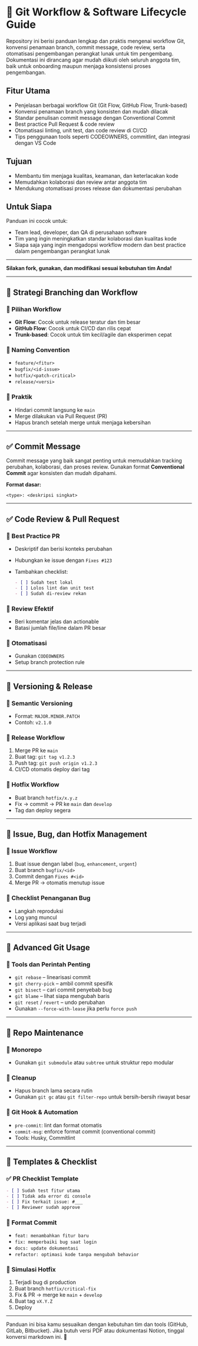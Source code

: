# 📘 Git Workflow & Software Lifecycle Guide

Repository ini berisi panduan lengkap dan praktis mengenai workflow Git, konvensi penamaan branch, commit message, code review, serta otomatisasi pengembangan perangkat lunak untuk tim pengembang.  
Dokumentasi ini dirancang agar mudah diikuti oleh seluruh anggota tim, baik untuk onboarding maupun menjaga konsistensi proses pengembangan.

## Fitur Utama

- Penjelasan berbagai workflow Git (Git Flow, GitHub Flow, Trunk-based)
- Konvensi penamaan branch yang konsisten dan mudah dilacak
- Standar penulisan commit message dengan Conventional Commit
- Best practice Pull Request & code review
- Otomatisasi linting, unit test, dan code review di CI/CD
- Tips penggunaan tools seperti CODEOWNERS, commitlint, dan integrasi dengan VS Code
## Tujuan

- Membantu tim menjaga kualitas, keamanan, dan keterlacakan kode
- Memudahkan kolaborasi dan review antar anggota tim
- Mendukung otomatisasi proses release dan dokumentasi perubahan

## Untuk Siapa

Panduan ini cocok untuk:
- Team lead, developer, dan QA di perusahaan software
- Tim yang ingin meningkatkan standar kolaborasi dan kualitas kode
- Siapa saja yang ingin mengadopsi workflow modern dan best practice dalam pengembangan perangkat lunak

---

**Silakan fork, gunakan, dan modifikasi sesuai kebutuhan tim Anda!**

---

## 🔁 Strategi Branching dan Workflow

### 🔹 Pilihan Workflow

* **Git Flow**: Cocok untuk release teratur dan tim besar
* **GitHub Flow**: Cocok untuk CI/CD dan rilis cepat
* **Trunk-based**: Cocok untuk tim kecil/agile dan eksperimen cepat

### 🔹 Naming Convention

* `feature/<fitur>`
* `bugfix/<id-issue>`
* `hotfix/<patch-critical>`
* `release/<versi>`

### 🔹 Praktik

* Hindari commit langsung ke `main`
* Merge dilakukan via Pull Request (PR)
* Hapus branch setelah merge untuk menjaga kebersihan

---
## ✅ Commit Message

Commit message yang baik sangat penting untuk memudahkan tracking perubahan, kolaborasi, dan proses review. Gunakan format **Conventional Commit** agar konsisten dan mudah dipahami.

**Format dasar:**
```
<type>: <deskripsi singkat>
```
---

## ✅ Code Review & Pull Request

### 🔹 Best Practice PR

* Deskriptif dan berisi konteks perubahan
* Hubungkan ke issue dengan `Fixes #123`
* Tambahkan checklist:

  ```md
  - [ ] Sudah test lokal
  - [ ] Lolos lint dan unit test
  - [ ] Sudah di-review rekan
  ```

### 🔹 Review Efektif

* Beri komentar jelas dan actionable
* Batasi jumlah file/line dalam PR besar

### 🔹 Otomatisasi

* Gunakan `CODEOWNERS`
* Setup branch protection rule

---

## 🔖 Versioning & Release

### 🔹 Semantic Versioning

* Format: `MAJOR.MINOR.PATCH`
* Contoh: `v2.1.0`

### 🔹 Release Workflow

1. Merge PR ke `main`
2. Buat tag: `git tag v1.2.3`
3. Push tag: `git push origin v1.2.3`
4. CI/CD otomatis deploy dari tag

### 🔹 Hotfix Workflow

* Buat branch `hotfix/x.y.z`
* Fix → commit → PR ke `main` dan `develop`
* Tag dan deploy segera

---

## 🐛 Issue, Bug, dan Hotfix Management

### 🔹 Issue Workflow

1. Buat issue dengan label (`bug`, `enhancement`, `urgent`)
2. Buat branch `bugfix/<id>`
3. Commit dengan `Fixes #<id>`
4. Merge PR → otomatis menutup issue

### 🔹 Checklist Penanganan Bug

* Langkah reproduksi
* Log yang muncul
* Versi aplikasi saat bug terjadi

---

## 🧠 Advanced Git Usage

### 🔹 Tools dan Perintah Penting

* `git rebase` – linearisasi commit
* `git cherry-pick` – ambil commit spesifik
* `git bisect` – cari commit penyebab bug
* `git blame` – lihat siapa mengubah baris
* `git reset` / `revert` – undo perubahan
* Gunakan `--force-with-lease` jika perlu `force push`

---

## 🧰 Repo Maintenance

### 🔹 Monorepo

* Gunakan `git submodule` atau `subtree` untuk struktur repo modular

### 🔹 Cleanup

* Hapus branch lama secara rutin
* Gunakan `git gc` atau `git filter-repo` untuk bersih-bersih riwayat besar

### 🔹 Git Hook & Automation

* `pre-commit`: lint dan format otomatis
* `commit-msg`: enforce format commit (conventional commit)
* Tools: Husky, Commitlint

---

## 📑 Templates & Checklist

### ✅ PR Checklist Template

```md
- [ ] Sudah test fitur utama
- [ ] Tidak ada error di console
- [ ] Fix terkait issue: #___
- [ ] Reviewer sudah approve
```

### 📄 Format Commit

* `feat: menambahkan fitur baru`
* `fix: memperbaiki bug saat login`
* `docs: update dokumentasi`
* `refactor: optimasi kode tanpa mengubah behavior`

### 🐞 Simulasi Hotfix

1. Terjadi bug di production
2. Buat branch `hotfix/critical-fix`
3. Fix & PR → merge ke `main` + `develop`
4. Buat tag `vX.Y.Z`
5. Deploy

---

Panduan ini bisa kamu sesuaikan dengan kebutuhan tim dan tools (GitHub, GitLab, Bitbucket). Jika butuh versi PDF atau dokumentasi Notion, tinggal konversi markdown ini. 🚀
